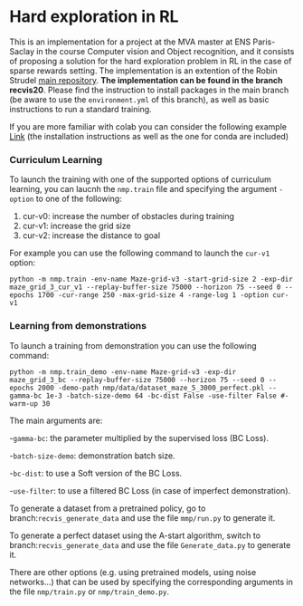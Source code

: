 # Hard exploration in RL
This is an implementation for a project at the MVA master at ENS Paris-Saclay in the course Computer vision and Object recognition, and it consists of proposing a solution for the hard exploration problem in RL in the case of sparse rewards setting. The implementation is an extention of the Robin Strudel [main repository](https://github.com/rstrudel/nmprepr).
**The implementation can be found in the branch recvis20**.
Please find the instruction to install packages in the main branch (be aware to use the `environment.yml` of this branch), as well as basic instructions to run a standard training.

If you are more familiar with colab you can consider the following example [Link](https://colab.research.google.com/drive/1tllqd0wd8jYnf2u6BI5P-nUWHdd9h1Xt?usp=sharing) (the installation instructions as well as the one for conda are included)

### Curriculum Learning
To launch the training with one of the supported options of curriculum learning, you can laucnh the `nmp.train` file and specifying the argument `-option` to one of the following:

1. cur-v0: increase the number of obstacles during training
2. cur-v1: increase the grid size
3. cur-v2: increase the distance to goal

For example you can use the following command to launch the `cur-v1` option:
```
python -m nmp.train -env-name Maze-grid-v3 -start-grid-size 2 -exp-dir maze_grid_3_cur_v1 --replay-buffer-size 75000 --horizon 75 --seed 0 --epochs 1700 -cur-range 250 -max-grid-size 4 -range-log 1 -option cur-v1
```
### Learning from demonstrations
To launch a training from demonstration you can use the following command:
```
python -m nmp.train_demo -env-name Maze-grid-v3 -exp-dir maze_grid_3_bc --replay-buffer-size 75000 --horizon 75 --seed 0 --epochs 2000 -demo-path nmp/data/dataset_maze_5_3000_perfect.pkl --gamma-bc 1e-3 -batch-size-demo 64 -bc-dist False -use-filter False #-warm-up 30
```
The main arguments are:

-`gamma-bc`: the parameter multiplied by the supervised loss (BC Loss).

-`batch-size-demo`: demonstration batch size.

-`bc-dist`: to use a Soft version of the BC Loss.

-`use-filter`: to use a filtered BC Loss (in case of imperfect demonstration).


To generate a dataset from a pretrained policy, go to branch:`recvis_generate_data` and use the file `mmp/run.py` to generate it.

To generate a perfect dataset using the A-start algorithm, switch to branch:`recvis_generate_data` and use the file `Generate_data.py` to generate it.

There are other options (e.g. using pretrained models, using noise networks...) that can be used by specifying the corresponding arguments in the file `nmp/train.py` or `nmp/train_demo.py`.
